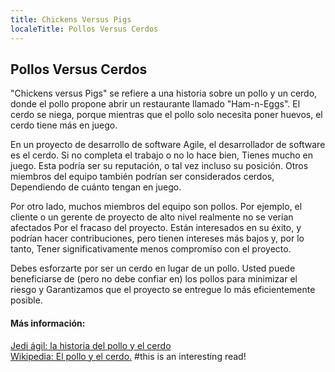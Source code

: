 ```yaml
---
title: Chickens Versus Pigs
localeTitle: Pollos Versus Cerdos
---
```

## Pollos Versus Cerdos

"Chickens versus Pigs" se refiere a una historia sobre un pollo y un cerdo, donde el pollo propone abrir un restaurante llamado "Ham-n-Eggs". El cerdo se niega, porque mientras que el pollo solo necesita poner huevos, el cerdo tiene más en juego.

En un proyecto de desarrollo de software Agile, el desarrollador de software es el cerdo. Si no completa el trabajo o no lo hace bien, Tienes mucho en juego. Esta podría ser su reputación, o tal vez incluso su posición. Otros miembros del equipo también podrían ser considerados cerdos, Dependiendo de cuánto tengan en juego.

Por otro lado, muchos miembros del equipo son pollos. Por ejemplo, el cliente o un gerente de proyecto de alto nivel realmente no se verían afectados Por el fracaso del proyecto. Están interesados ​​en su éxito, y podrían hacer contribuciones, pero tienen intereses más bajos y, por lo tanto, Tener significativamente menos compromiso con el proyecto.

Debes esforzarte por ser un cerdo en lugar de un pollo. Usted puede beneficiarse de (pero no debe confiar en) los pollos para minimizar el riesgo y Garantizamos que el proyecto se entregue lo más eficientemente posible.

#### Más información:

[Jedi ágil: la historia del pollo y el cerdo](http://www.agilejedi.com/chickenandpig)  
[Wikipedia: El pollo y el cerdo.](https://en.wikipedia.org/wiki/The_Chicken_and_the_Pig)
#this is an interesting read!
